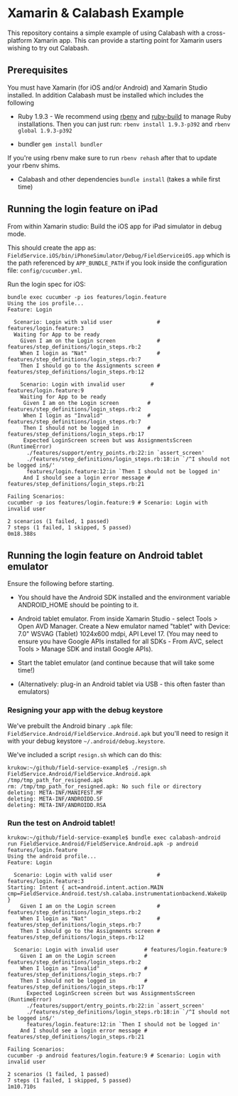 # Xamarin & Calabash Example

This repository contains a simple example of using Calabash with a cross-platform Xamarin app. This can provide a starting point for Xamarin users wishing to try out Calabash.

## Prerequisites

You must have Xamarin (for iOS and/or Android) and Xamarin Studio installed. In addition Calabash must be installed which includes the following

* Ruby 1.9.3 - We recommend using [rbenv](https://github.com/sstephenson/rbenv/#installation) and [ruby-build](https://github.com/sstephenson/ruby-build) to manage Ruby installations. Then you can just run: `rbenv install 1.9.3-p392` and `rbenv global 1.9.3-p392`

* bundler `gem install bundler`


If you're using rbenv make sure to run `rbenv rehash` after that to update your rbenv shims.

* Calabash and other dependencies `bundle install` (takes a while first time)

## Running the login feature on iPad

From within Xamarin studio: Build the iOS app for iPad simulator in debug mode.

This should create the app as: `FieldService.iOS/bin/iPhoneSimulator/Debug/FieldServiceiOS.app` which is the path referenced by `APP_BUNDLE_PATH` if you look inside the configuration file: `config/cucumber.yml`.


Run the login spec for iOS:

    bundle exec cucumber -p ios features/login.feature
    Using the ios profile...
    Feature: Login

      Scenario: Login with valid user              # features/login.feature:3
      Waiting for App to be ready
        Given I am on the Login screen             # features/step_definitions/login_steps.rb:2
        When I login as "Nat"                      # features/step_definitions/login_steps.rb:7
        Then I should go to the Assignments screen # features/step_definitions/login_steps.rb:12

        Scenario: Login with invalid user        # features/login.feature:9
        Waiting for App to be ready
         Given I am on the Login screen         # features/step_definitions/login_steps.rb:2
         When I login as "Invalid"              # features/step_definitions/login_steps.rb:7
         Then I should not be logged in         # features/step_definitions/login_steps.rb:17
         Expected LoginScreen screen but was AssignmentsScreen (RuntimeError)
          ./features/support/entry_points.rb:22:in `assert_screen'
          ./features/step_definitions/login_steps.rb:18:in `/^I should not be logged in$/'
          features/login.feature:12:in `Then I should not be logged in'
         And I should see a login error message # features/step_definitions/login_steps.rb:21

    Failing Scenarios:
    cucumber -p ios features/login.feature:9 # Scenario: Login with invalid user

    2 scenarios (1 failed, 1 passed)
    7 steps (1 failed, 1 skipped, 5 passed)
    0m18.388s


## Running the login feature on Android tablet emulator

Ensure the following before starting.

* You should have the Android SDK installed and the environment variable ANDROID_HOME should be pointing to it.

* Android tablet emulator. From inside Xamarin Studio - select Tools > Open AVD Manager. Create a New emulator named "tablet" with Device: 7.0" WSVAG (Tablet) 1024x600 mdpi, API Level 17. (You may need to ensure you have Google APIs installed for all SDKs - From AVC, select Tools > Manage SDK and install Google APIs).

* Start the tablet emulator (and continue because that will take some time!)

* (Alternatively: plug-in an Android tablet via USB - this often faster than emulators)


### Resigning your app with the debug keystore
We've prebuilt the Android binary `.apk` file: `FieldService.Android/FieldService.Android.apk` but you'll need to resign it with your debug keystore `~/.android/debug.keystore`.

We've included a script `resign.sh` which can do this:

    krukow:~/github/field-service-example$ ./resign.sh FieldService.Android/FieldService.Android.apk
    /tmp/tmp_path_for_resigned.apk
    rm: /tmp/tmp_path_for_resigned.apk: No such file or directory
    deleting: META-INF/MANIFEST.MF
    deleting: META-INF/ANDROIDD.SF
    deleting: META-INF/ANDROIDD.RSA


### Run the test on Android tablet!

    krukow:~/github/field-service-example$ bundle exec calabash-android run FieldService.Android/FieldService.Android.apk -p android features/login.feature
    Using the android profile...
    Feature: Login

      Scenario: Login with valid user              # features/login.feature:3
    Starting: Intent { act=android.intent.action.MAIN cmp=FieldService.Android.test/sh.calaba.instrumentationbackend.WakeUp }
        Given I am on the Login screen             # features/step_definitions/login_steps.rb:2
        When I login as "Nat"                      # features/step_definitions/login_steps.rb:7
        Then I should go to the Assignments screen # features/step_definitions/login_steps.rb:12

      Scenario: Login with invalid user        # features/login.feature:9
        Given I am on the Login screen         # features/step_definitions/login_steps.rb:2
        When I login as "Invalid"              # features/step_definitions/login_steps.rb:7
        Then I should not be logged in         # features/step_definitions/login_steps.rb:17
          Expected LoginScreen screen but was AssignmentsScreen (RuntimeError)
          ./features/support/entry_points.rb:22:in `assert_screen'
          ./features/step_definitions/login_steps.rb:18:in `/^I should not be logged in$/'
          features/login.feature:12:in `Then I should not be logged in'
        And I should see a login error message # features/step_definitions/login_steps.rb:21

    Failing Scenarios:
    cucumber -p android features/login.feature:9 # Scenario: Login with invalid user

    2 scenarios (1 failed, 1 passed)
    7 steps (1 failed, 1 skipped, 5 passed)
    1m10.710s
